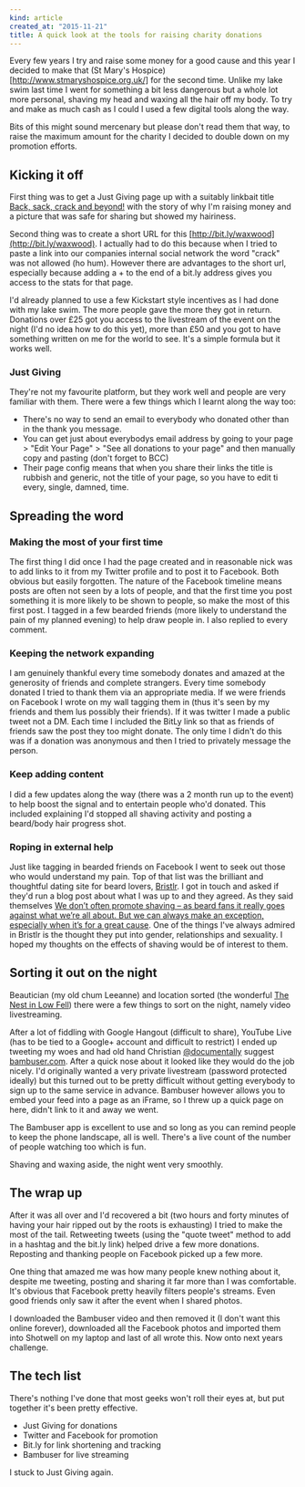 ```yaml
---
kind: article
created_at: "2015-11-21"
title: A quick look at the tools for raising charity donations
---
```


Every few years I try and raise some money for a good cause and this year I decided to make that (St Mary's Hospice)[http://www.stmaryshospice.org.uk/] for the second time.  Unlike my lake swim last time I went for something a bit less dangerous but a whole lot more personal, shaving my head and waxing all the hair off my body.  To try and make as much cash as I could I used a few digital tools along the way.

Bits of this might sound mercenary but please don't read them that way, to raise the maximum amount for the charity I decided to double down on my promotion efforts.

## Kicking it off

First thing was to get a Just Giving page up with a suitably linkbait title [Back, sack, crack and beyond!](https://www.justgiving.com/back-sack-crack-plus) with the story of why I'm raising money and a picture that was safe for sharing but showed my hairiness.  

Second thing was to create a short URL for this [http://bit.ly/waxwood](http://bit.ly/waxwood).  I actually had to do this because when I tried to paste a link into our companies internal social network the word "crack" was not allowed (ho hum).  However there are advantages to the short url, especially because adding a + to the end of a bit.ly address gives you access to the stats for that page.

I'd already planned to use a few Kickstart style incentives as I had done with my lake swim.  The more people gave the more they got in return.  Donations over £25 got you access to the livestream of the event on the night (I'd no idea how to do this yet), more than £50 and you got to have something written on me for the world to see.  It's a simple formula but it works well.


### Just Giving
They're not my favourite platform, but they work well and people are very familiar with them.  There were a few things which I learnt along the way too:

* There's no way to send an email to everybody who donated other than in the thank you message.
* You can get just about everybodys email address by going to your page > "Edit Your Page" > "See all donations to your page" and then manually copy and pasting (don't forget to BCC)
* Their page config means that when you share their links the title is rubbish and generic, not the title of your page, so you have to edit ti every, single, damned, time.

## Spreading the word

### Making the most of your first time

The first thing I did once I had the page created and in reasonable nick was to add links to it from my Twitter profile and to post it to Facebook.  Both obvious but easily forgotten.  The nature of the Facebook timeline means posts are often not seen by a lots of people, and that the first time you post something it is more likely to be shown to people, so make the most of this first post.  I tagged in a few bearded friends (more likely to understand the pain of my planned evening) to help draw people in.  I also replied to every comment.

### Keeping the network expanding

I am genuinely thankful every time somebody donates and amazed at the generosity of friends and complete strangers.  Every time somebody donated I tried to thank them via an appropriate media.  If we were friends on Facebook I wrote on my wall  tagging them in (thus it's seen by my friends and them lus possibly their friends).  If it was twitter I made a public tweet not a DM.  Each time I included the BitLy link so that as friends of friends saw the post they too might donate.  The only time I didn't do this was if a donation was anonymous and then I tried to privately message the person.


### Keep adding content

I did a few updates along the way (there was a 2 month run up to the event) to help boost the signal and to entertain people who'd donated.  This included explaining I'd stopped all shaving activity and posting a beard/body hair progress shot.

### Roping in external help

Just like tagging in bearded friends on Facebook I went to seek out those who would understand my pain.  Top of that list was the brilliant and thoughtful dating site for beard lovers, [Bristlr](http://www.bristlr.com/).  I got in touch and asked if they'd run a blog post about what I was up to and they agreed.  As they said themselves [We don’t often promote shaving – as beard fans it really goes against what we’re all about. But we can always make an exception, especially when it’s for a great cause](http://blog.bristlr.com/the-shaving-of-oli-wood/).  One of the things I've always admired in Bristlr is the thought they put into gender, relationships and sexuality.  I hoped my thoughts on the effects of shaving would be of interest to them.

## Sorting it out on the night

Beautician (my old chum Leeanne) and location sorted (the wonderful [The Nest in Low Fell](https://www.facebook.com/TheNestLowFell/)) there were a few things to sort on the night, namely video livestreaming.

After a lot of fiddling with Google Hangout (difficult to share), YouTube Live (has to be tied to a Google+ account and difficult to restrict) I ended up tweeting my woes and had old hand Christian [@documentally](https://twitter.com/documentally) suggest [bambuser.com](http://www.bambuser.com).  After a quick nose about it looked like they would do the job nicely.  I'd originally wanted a very private livestream (password protected ideally) but this turned out to be pretty difficult without getting everybody to sign up to the same service in advance.  Bambuser however allows you to embed your feed into a page as an iFrame, so I threw up a quick page on here, didn't link to it and away we went.

The Bambuser app is excellent to use and so long as you can remind people to keep the phone landscape, all is well.  There's a live count of the number of people watching too which is fun.

Shaving and waxing aside, the night went very smoothly.


## The wrap up

After it was all over and I'd recovered a bit (two hours and forty minutes of having your hair ripped out by the roots is exhausting) I tried to make the most of the tail.  Retweeting tweets (using the "quote tweet" method to add in a hashtag and the bit.ly link) helped drive a few more donations.  Reposting and thanking people on Facebook picked up a few more.

One thing that amazed me was how many people knew nothing about it, despite me tweeting, posting and sharing it far more than I was comfortable.  It's obvious that Facebook pretty heavily filters people's streams.  Even good friends only saw it after the event when I shared photos.

I downloaded the Bambuser video and then removed it (I don't want this online forever), downloaded all the Facebook photos and imported them into Shotwell on my laptop and last of all wrote this.  Now onto next years challenge.

## The tech list

There's nothing I've done that most geeks won't roll their eyes at, but put together it's been pretty effective.

* Just Giving for donations
* Twitter and Facebook for promotion
* Bit.ly for link shortening and tracking
* Bambuser for live streaming









I stuck to Just Giving again.  